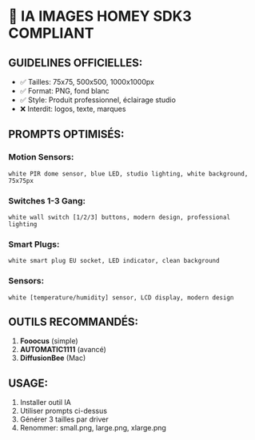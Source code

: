# 🎨 IA IMAGES HOMEY SDK3 COMPLIANT

## GUIDELINES OFFICIELLES:
- ✅ Tailles: 75x75, 500x500, 1000x1000px
- ✅ Format: PNG, fond blanc
- ✅ Style: Produit professionnel, éclairage studio
- ❌ Interdit: logos, texte, marques

## PROMPTS OPTIMISÉS:

### Motion Sensors:
```
white PIR dome sensor, blue LED, studio lighting, white background, 75x75px
```

### Switches 1-3 Gang:
```
white wall switch [1/2/3] buttons, modern design, professional lighting
```

### Smart Plugs:
```
white smart plug EU socket, LED indicator, clean background
```

### Sensors:
```
white [temperature/humidity] sensor, LCD display, modern design
```

## OUTILS RECOMMANDÉS:
1. **Fooocus** (simple)
2. **AUTOMATIC1111** (avancé)
3. **DiffusionBee** (Mac)

## USAGE:
1. Installer outil IA
2. Utiliser prompts ci-dessus
3. Générer 3 tailles par driver
4. Renommer: small.png, large.png, xlarge.png
